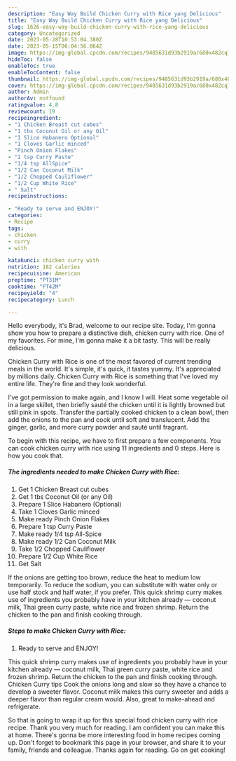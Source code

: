 ```yaml
---
description: "Easy Way Build Chicken Curry with Rice yang Delicious"
title: "Easy Way Build Chicken Curry with Rice yang Delicious"
slug: 1626-easy-way-build-chicken-curry-with-rice-yang-delicious
category: Uncategorized
date: 2023-05-28T10:53:04.380Z
date: 2023-05-15T06:04:56.064Z
image: https://img-global.cpcdn.com/recipes/9485631d93b2919a/680x482cq70/chicken-curry-with-rice-recipe-main-photo.jpg
hideToc: false
enableToc: true
enableTocContent: false
thumbnail: https://img-global.cpcdn.com/recipes/9485631d93b2919a/680x482cq70/chicken-curry-with-rice-recipe-main-photo.jpg
cover: https://img-global.cpcdn.com/recipes/9485631d93b2919a/680x482cq70/chicken-curry-with-rice-recipe-main-photo.jpg
author: Admin
authorAv: notfound
ratingvalue: 4.8
reviewcount: 19
recipeingredient:
- "1 Chicken Breast cut cubes"
- "1 tbs Coconut Oil or any Oil"
- "1 Slice Habanero Optional"
- "1 Cloves Garlic minced"
- "Pinch Onion Flakes"
- "1 tsp Curry Paste"
- "1/4 tsp AllSpice"
- "1/2 Can Coconut Milk"
- "1/2 Chopped Cauliflower"
- "1/2 Cup White Rice"
- " Salt"
recipeinstructions:

- "Ready to serve and ENJOY!"
categories:
- Recipe
tags:
- chicken
- curry
- with

katakunci: chicken curry with 
nutrition: 182 calories
recipecuisine: American
preptime: "PT31M"
cooktime: "PT42M"
recipeyield: "4"
recipecategory: Lunch

---
```



Hello everybody, it's Brad, welcome to our recipe site. Today, I'm gonna show you how to prepare a distinctive dish, chicken curry with rice. One of my favorites. For mine, I'm gonna make it a bit tasty. This will be really delicious.

Chicken Curry with Rice is one of the most favored of current trending meals in the world. It's simple, it's quick, it tastes yummy. It's appreciated by millions daily. Chicken Curry with Rice is something that I've loved my entire life. They're fine and they look wonderful.

I&#39;ve got permission to make again, and I know I will. Heat some vegetable oil in a large skillet, then briefly sauté the chicken until it is lightly browned but still pink in spots. Transfer the partially cooked chicken to a clean bowl, then add the onions to the pan and cook until soft and translucent. Add the ginger, garlic, and more curry powder and sauté until fragrant.


To begin with this recipe, we have to first prepare a few components. You can cook chicken curry with rice using 11 ingredients and 0 steps. Here is how you cook that.

<!--inarticleads1-->

##### The ingredients needed to make Chicken Curry with Rice:

1. Get 1 Chicken Breast cut cubes
1. Get 1 tbs Coconut Oil (or any Oil)
1. Prepare 1 Slice Habanero (Optional)
1. Take 1 Cloves Garlic minced
1. Make ready Pinch Onion Flakes
1. Prepare 1 tsp Curry Paste
1. Make ready 1/4 tsp All-Spice
1. Make ready 1/2 Can Coconut Milk
1. Take 1/2 Chopped Cauliflower
1. Prepare 1/2 Cup White Rice
1. Get  Salt


If the onions are getting too brown, reduce the heat to medium low temporarily. To reduce the sodium, you can substitute with water only or use half stock and half water, if you prefer. This quick shrimp curry makes use of ingredients you probably have in your kitchen already — coconut milk, Thai green curry paste, white rice and frozen shrimp. Return the chicken to the pan and finish cooking through. 

<!--inarticleads2-->

##### Steps to make Chicken Curry with Rice:


1. Ready to serve and ENJOY!

This quick shrimp curry makes use of ingredients you probably have in your kitchen already — coconut milk, Thai green curry paste, white rice and frozen shrimp. Return the chicken to the pan and finish cooking through. Chicken Curry tips Cook the onions long and slow so they have a chance to develop a sweeter flavor. Coconut milk makes this curry sweeter and adds a deeper flavor than regular cream would. Also, great to make-ahead and refrigerate. 

So that is going to wrap it up for this special food chicken curry with rice recipe. Thank you very much for reading. I am confident you can make this at home. There's gonna be more interesting food in home recipes coming up. Don't forget to bookmark this page in your browser, and share it to your family, friends and colleague. Thanks again for reading. Go on get cooking!
